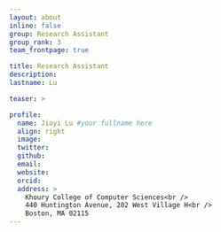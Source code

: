 ```yaml
---
layout: about
inline: false
group: Research Assistant
group_rank: 3
team_frontpage: true

title: Research Assistant
description:
lastname: Lu

teaser: >

profile:
  name: Jiayi Lu #your fullname here
  align: right
  image:
  twitter:
  github:
  email:
  website:
  orcid:
  address: >
    Khoury College of Computer Sciences<br />
    440 Huntington Avenue, 202 West Village H<br />
    Boston, MA 02115
---
```

